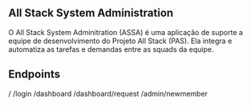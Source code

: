 ## All Stack System Administration

O All Stack System Adminitration (ASSA) é uma aplicação de suporte a equipe de desenvolvimento do Projeto All Stack (PAS). Ela integra e automatiza as tarefas e demandas entre as squads da equipe.

## Endpoints

/
/login
/dashboard
/dashboard/request
/admin/newmember